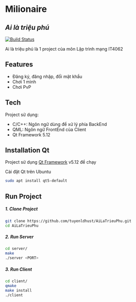 # Milionaire
## _Ai là triệu phú_
[![Build Status](https://travis-ci.org/joemccann/dillinger.svg?branch=master)](https://travis-ci.org/joemccann/dillinger)

Ai là triệu phú là 1 project của môn Lập trình mạng IT4062

## Features

- Đăng ký, đăng nhập, đổi mật khẩu
- Chơi 1 mình
- Chơi PvP

## Tech

Project sử dụng:
- C/C++: Ngôn ngữ dùng để xử lý phía BackEnd
- QML: Ngôn ngữ FrontEnd của Client
- Qt Framework 5.12

## Installation Qt

Project sử dụng [Qt Framework](https://www.qt.io/) v5.12 để chạy

Cài đặt Qt trên Ubuntu

```sh
sudo apt install qt5-default
```

## Run Project
##### _1. Clone Project_ #####

```sh
git clone https://github.com/tuyenldhust/AiLaTrieuPhu.git
cd AiLaTrieuPhu
```

##### _2. Run Server_ #####

```sh
cd server/
make
./server <PORT>
```

##### _3. Run Client_ #####

```sh
cd client/
qmake
make install
./client
```

